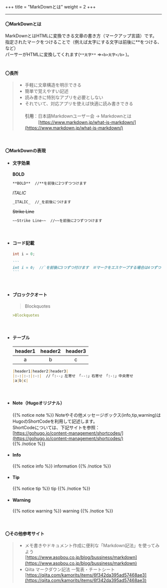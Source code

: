 +++
title = "MarkDownとは"
weight = 2
+++

---

#### **〇MarkDownとは**

MarkDownとはHTMLに変換できる文章の書き方（マークアップ言語）です。    
指定されたマークをつけることで（例えば太字にする文字は前後に**をつける、など）   
パーサーがHTMLに変換してくれます(```**太字**``` ⇒```<b>太字</b>``` )。  
　  


#### **〇長所**

>* 手軽に文章構造を明示できる
>* 簡単で覚えやすい記述
>* 読み書きに特別なアプリを必要としない
>* それでいて、対応アプリを使えば快適に読み書きできる　  
>　  
>**引用**：日本語Markdownユーザー会 -> Markdownとは  
>　　　[https://www.markdown.jp/what-is-markdown/](https://www.markdown.jp/what-is-markdown/)

　

#### **〇MarkDownの表現**

+ #### 文字効果

    **BOLD**
    ``` markdown
    **BOLD**  //**を前後に2つずつつけます
    ```

    _ITALIC_  
    ``` markdown
    _ITALIC_  //_を前後につけます
    ```  

    ~~Strike Line~~
    ``` markdown
    ~~Strike Line~~  //~~を前後に2つずつつけます
    ```    
　

+ #### コード記載
    ``` java
    int i = 0;
    ```

    ```` markdown
    ``` 
    int i = 0;  //`を前後に3つずつ付けます　※マークをエスケープする場合は4つずつ
    ```
    ````
　

+ #### ブロッククオート

    >Blockquotes

    ``` markdown
    >Blockquotes
    ```
　

+ #### テーブル

    |header1|header2|header3|
    |:--:|:--:|:--:|
    |a|b|c|  

    ``` markdown
    |header1|header2|header3|
    |:-:|:-:|:-:|  //「:--」左寄せ　「--:」右寄せ　「:-:」中央寄せ
    |a|b|c|  
    ```
　

+ #### Note（Hugoオリジナル）
  {{% notice note %}}
  Noteやその他メッセージボックス(info,tip,warning)はHugoのShortCodeを利用して記述します。  
  ShortCodeについては、下記サイトを参照：  
  [https://gohugo.io/content-management/shortcodes/](https://gohugo.io/content-management/shortcodes/)  
  {{% /notice %}}

+ #### Info
  {{% notice info %}}
  information
  {{% /notice %}}

+ #### Tip
  {{% notice tip %}}
  tip
  {{% /notice %}}

+ #### Warning
  {{% notice warning %}}
  warning
  {{% /notice %}}

　

#### **〇その他参考サイト** 

>+ メモ書きやドキュメント作成に便利な「Markdown記法」を使ってみよう  
> [https://www.asobou.co.jp/blog/bussiness/markdown](https://www.asobou.co.jp/blog/bussiness/markdown)
>　
>+ Qiita マークダウン記法 一覧表・チートシート  
> [https://qiita.com/kamorits/items/6f342da395ad57468ae3](https://qiita.com/kamorits/items/6f342da395ad57468ae3)  
>
